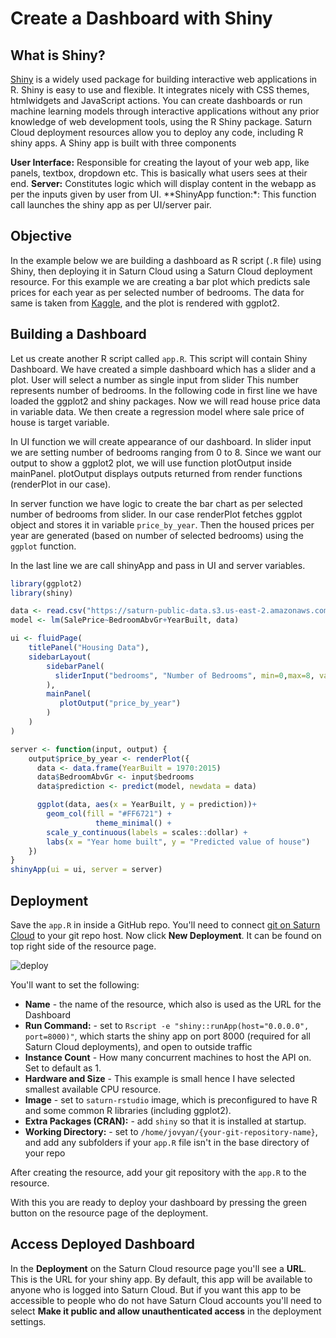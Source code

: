 # Create a Dashboard with Shiny

## What is Shiny?

<a href="https://shiny.rstudio.com/" target='_blank' rel='noopener'>Shiny</a> is a widely used package for building interactive web applications in R. Shiny is easy to use and flexible. It integrates nicely with CSS themes, htmlwidgets and JavaScript actions.
You can create dashboards or run machine learning models through interactive applications without any prior knowledge of web development tools, using the R Shiny package. Saturn Cloud deployment resources allow you to deploy any code, including R shiny apps. A Shiny app is built with three components

**User Interface:** Responsible for creating the layout of your web app, like panels, textbox, dropdown etc. This is basically what users sees at their end.
**Server:** Constitutes logic which will display content in the webapp as per the inputs given by user from UI.
**ShinyApp function:*: This function call launches the shiny app as per UI/server pair.

## Objective

In the example below we are building a dashboard as R script (`.R` file) using Shiny, then deploying it in Saturn Cloud using a Saturn Cloud deployment resource. For this example we are creating a bar plot which predicts sale prices for each year as per selected number of bedrooms. The data for same is taken from [Kaggle](https://www.kaggle.com/c/house-prices-advanced-regression-techniques/data), and the plot is rendered with ggplot2.

## Building a Dashboard

Let us create another R script called `app.R`. This script will contain Shiny Dashboard. We have created a simple dashboard which has a slider and a plot.
User will select a number as single input from slider This number represents number of bedrooms. In the following code in first line we have loaded the ggplot2 and shiny packages.
Now we will read house price data in variable data. We then create a regression model where sale price of house is target variable.

In UI function we will create appearance of our dashboard. In slider input we are setting number of bedrooms ranging from 0 to 8.
Since we want our output to show a ggplot2 plot, we will use function plotOutput inside mainPanel.
plotOutput displays outputs returned from render functions (renderPlot in our case).

In server function we have logic to create the bar chart as per selected number of bedrooms from slider.
In our case renderPlot fetches ggplot object and stores it in variable `price_by_year`. Then the housed prices per year are generated (based on number of selected bedrooms) using the `ggplot` function.

In the last line we are call shinyApp and pass in UI and server variables.

```R
library(ggplot2)
library(shiny)

data <- read.csv("https://saturn-public-data.s3.us-east-2.amazonaws.com/examples/dashboard/housePriceData.csv")
model <- lm(SalePrice~BedroomAbvGr+YearBuilt, data)

ui <- fluidPage(
    titlePanel("Housing Data"),
    sidebarLayout(
        sidebarPanel(
          sliderInput("bedrooms", "Number of Bedrooms", min=0,max=8, value=3,step=1)
        ),
        mainPanel(
           plotOutput("price_by_year")
        )
    )
)

server <- function(input, output) {
    output$price_by_year <- renderPlot({
      data <- data.frame(YearBuilt = 1970:2015)
      data$BedroomAbvGr <- input$bedrooms
      data$prediction <- predict(model, newdata = data)

      ggplot(data, aes(x = YearBuilt, y = prediction))+
        geom_col(fill = "#FF6721") +
                   theme_minimal() +
        scale_y_continuous(labels = scales::dollar) +
        labs(x = "Year home built", y = "Predicted value of house")
    })
}
shinyApp(ui = ui, server = server)
```

## Deployment

Save the `app.R` in inside a GitHub repo. You'll need to connect [git on Saturn Cloud](https://saturncloud.io/docs/docs/user-guide/gitrepo/) to your git repo host. Now click **New Deployment**. It can be found on top right side of the resource page.

![deploy](https://saturn-public-assets.s3.us-east-2.amazonaws.com/example-resources/plumber_deployment.png "doc-image")

You'll want to set the following:

* **Name** - the name of the resource, which also is used as the URL for the Dashboard
* **Run Command:** - set to `Rscript -e "shiny::runApp(host="0.0.0.0", port=8000)"`, which starts the shiny app on port 8000 (required for all Saturn Cloud deployments), and open to outside traffic
* **Instance Count** - How many concurrent machines to host the API on. Set to default as 1.
* **Hardware and Size** - This example is small hence I have selected smallest available CPU resource.
* **Image** - set to `saturn-rstudio` image, which is preconfigured to have R and some common R libraries (including ggplot2).
* **Extra Packages (CRAN):** - add `shiny` so that it is installed at startup.
* **Working Directory:** - set to `/home/jovyan/{your-git-repository-name}`, and add any subfolders if your `app.R` file isn't in the base directory of your repo

After creating the resource, add your git repository with the `app.R` to the resource.

With this you are ready to deploy your dashboard by pressing the green button on the resource page of the deployment.

## Access Deployed Dashboard

In the **Deployment** on the Saturn Cloud resource page you'll see a **URL**. This is the URL for your shiny app. By default, this app will be available to anyone who is logged into Saturn Cloud. But if you want this app to be accessible to people who do not have Saturn Cloud accounts you'll need to select **Make it public and allow unauthenticated access** in the deployment settings.

